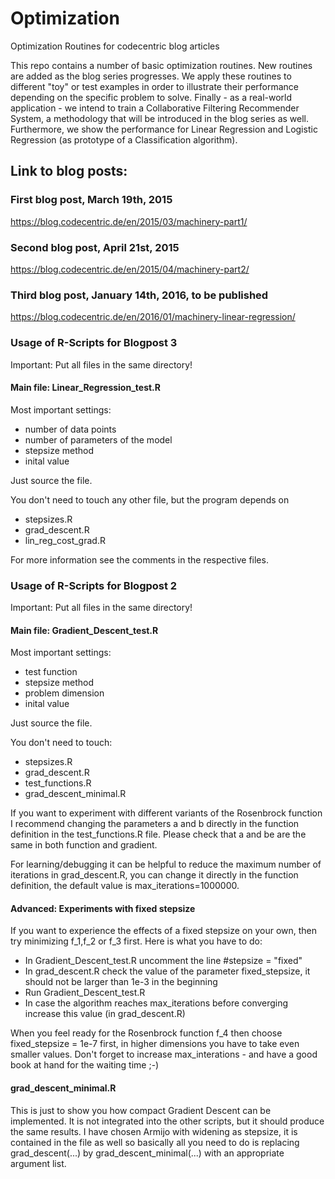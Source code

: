 # Optimization
Optimization Routines for codecentric blog articles

This repo contains a number of basic optimization routines. New routines are added as the blog series progresses. We apply these routines to different "toy" or test examples in order to illustrate their performance depending on the specific problem to solve. Finally - as a real-world application - we intend to train a Collaborative Filtering Recommender System, a methodology that will be introduced in the blog series as well. Furthermore, we show the performance for Linear Regression and Logistic Regression (as prototype of a Classification algorithm).

## Link to blog posts:
### First blog post, March 19th, 2015
https://blog.codecentric.de/en/2015/03/machinery-part1/

### Second blog post, April 21st, 2015
https://blog.codecentric.de/en/2015/04/machinery-part2/

### Third blog post, January 14th, 2016, to be published
https://blog.codecentric.de/en/2016/01/machinery-linear-regression/

### Usage of R-Scripts for Blogpost 3

Important: Put all files in the same directory!

#### Main file:  Linear_Regression_test.R
Most important settings:
- number of data points
- number of parameters of the model
- stepsize method
- inital value

Just source the file.

You don't need to touch any other file, but the program depends on
- stepsizes.R
- grad_descent.R
- lin_reg_cost_grad.R

For more information see the comments in the respective files.

### Usage of R-Scripts for Blogpost 2

Important: Put all files in the same directory!

#### Main file:  Gradient_Descent_test.R
Most important settings:
- test function
- stepsize method
- problem dimension
- inital value

Just source the file.

You don't need to touch:
- stepsizes.R
- grad_descent.R
- test_functions.R
- grad_descent_minimal.R

If you want to experiment with different variants of the Rosenbrock function I recommend changing the parameters a and b directly in the function definition in the test_functions.R file. Please check that a and be are the same in both function and gradient. 

For learning/debugging it can be helpful to reduce the maximum number of iterations in grad_descent.R, you can change it directly in the function definition, the default value is max_iterations=1000000.

#### Advanced: Experiments with fixed stepsize

If you want to experience the effects of a fixed stepsize on your own, then try minimizing f_1,f_2 or f_3 first. Here is what you have to do: 
- In Gradient_Descent_test.R uncomment the line #stepsize = "fixed"
- In grad_descent.R check the value of the parameter fixed_stepsize, it should not be larger than 1e-3 in the beginning
- Run Gradient_Descent_test.R
- In case the algorithm reaches max_iterations before converging increase this value (in grad_descent.R)

When you feel ready for the Rosenbrock function f_4 then choose fixed_stepsize = 1e-7 first, in higher dimensions you have to take even smaller values. Don't forget to increase max_interations - and have a good book at hand for the waiting time ;-)

#### grad_descent_minimal.R

This is just to show you how compact Gradient Descent can be implemented. It is not integrated into the other scripts, but it should produce the same results. I have chosen Armijo with widening as stepsize, it is contained in the file as well so basically all you need to do is replacing grad_descent(...) by grad_descent_minimal(...) with an appropriate argument list.
